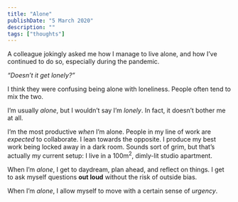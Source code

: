 ```yaml
---
title: "Alone"
publishDate: "5 March 2020"
description: ""
tags: ["thoughts"]
---
```


A colleague jokingly asked me how I manage to live alone, and how I’ve continued
to do so, especially during the pandemic.

_“Doesn’t it get lonely?”_

I think they were confusing being alone with loneliness. People often tend to
mix the two.

I’m usually _alone_, but I wouldn’t say I’m _lonely_. In fact, it doesn’t bother
me at all.

I’m the most productive _when_ I’m alone. People in my line of work are
_expected_ to collaborate. I lean towards the opposite. I produce my best work
being locked away in a dark room. Sounds sort of grim, but that’s actually my
current setup: I live in a 100m<sup>2</sup>, dimly-lit studio apartment.

When I’m _alone_, I get to daydream, plan ahead, and reflect on things. I get to
ask myself questions **out loud** without the risk of outside bias.

When I’m _alone_, I allow myself to move with a certain sense of _urgency_.
